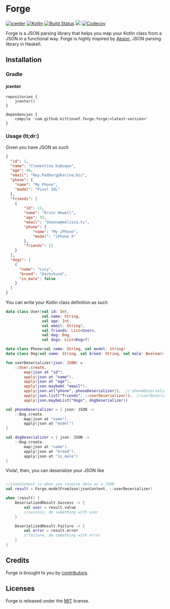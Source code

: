 # Forge

[![jcenter](https://api.bintray.com/packages/kittinunf/maven/Forge/images/download.svg)](https://bintray.com/kittinunf/maven/Forge/_latestVersion) 
[![Kotlin](https://img.shields.io/badge/Kotlin-1.3.30-blue.svg)](http://kotlinlang.org) 
[![Build Status](https://travis-ci.org/kittinunf/Forge.svg?branch=master)](https://travis-ci.org/kittinunf/Forge) 
[![](https://jitpack.io/v/kittinunf/forge.svg)](https://jitpack.io/#kittinunf/forge/) 
[![Codecov](https://codecov.io/github/kittinunf/Forge/coverage.svg?branch=master)](https://codecov.io/gh/kittinunf/Forge)

Forge is a JSON parsing library that helps you map your Kotlin class from a JSON in a functional way. Forge is highly inspired by [Aeson](https://hackage.haskell.org/package/aeson), JSON parsing library in Haskell.

## Installation

### Gradle

#### jcenter

```
repositories {
    jcenter()
}

dependencies {
    compile 'com.github.kittinunf.forge:forge:<latest-version>'
}
```

### Usage (tl;dr:)

Given you have JSON as such

``` Json
{
  "id": 1,
  "name": "Clementina DuBuque",
  "age": 46,
  "email": "Rey.Padberg@karina.biz",
  "phone": {
    "name": "My Phone",
    "model": "Pixel 3XL"
  },
  "friends": [
    {
        "id": 11,
        "name": "Ervin Howell",
        "age": 32,
        "email": "Shanna@melissa.tv",
        "phone": {
            "name": "My iPhone",
            "model": "iPhone X"
        },
        "friends": []
    }
  ],
  "dogs": [
    {
      "name": "Lucy",
      "breed": "Dachshund",
      "is_male": false
    }
  ]
}
```

You can write your Kotlin class definition as such

``` Kotlin
data class User(val id: Int,
                val name: String,
                val age: Int,
                val email: String?,
                val friends: List<User>,
                val dog: Dog,
                val dogs: List<Dog>?)

data class Phone(val name: String, val model: String)
data class Dog(val name: String, val breed: String, val male: Boolean)

fun userDeserializer(json: JSON) =
    ::User.create.
        map(json at "id").
        apply(json at "name").
        apply(json at "age").
        apply(json maybeAt "email").
        apply(json.at("phone", phoneDeserializer)),  // phoneDeserializer is a lambda, use it directly
        apply(json.list("friends", ::userDeserializer)).  //userDeserializer is a function, use :: as a function reference
        apply(json.maybeList("dogs", dogDeserializer))

val phoneDeserializer = { json: JSON ->
    ::Dog.create.
        map(json at "name").
        apply(json at "model")
}

val dogDeserializer = { json: JSON ->
    ::Dog.create.
        map(json at "name").
        apply(json at "breed").
        apply(json at "is_male")
}

```

Viola!, then, you can deserialize your JSON like

``` Kotlin

//jsonContent is when you receive data as a JSON
val result = Forge.modelFromJson(jsonContent, ::userDeserializer)

when (result) {
    DeserializedResult.Success -> {
        val user = result.value
        //success, do something with user
    }

    DeserializedResult.Failure -> {
        val error = result.error
        //failure, do something with error
    }
}

```

## Credits

Forge is brought to you by [contributors](https://github.com/kittinunf/Fuel/graphs/contributors).

## Licenses

Forge is released under the [MIT](https://opensource.org/licenses/MIT) license.
